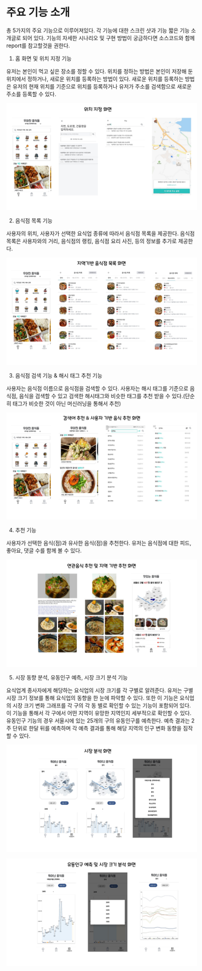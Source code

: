 # 주요 기능 소개

총 5가지의 주요 기능으로 이루어져있다. 각 기능에 대한 스크린 샷과 기능 짧은 기능 소개글로 되어 있다. 기능의 자세한 시나리오 및 구현 방법이 궁금하다면 소스코드와 함께 report를 참고할것을 권한다.



1. 홈 화면 및 위치 지정 기능 

유저는 본인이 먹고 싶은 장소를 정할 수 있다. 위치를 정하는 방법은 본인이 저장해 둔 위치에서 정하거나, 새로운 위치를 등록하는 방법이 있다. 새로운 위치를 등록하는 방법은 유저의 현재 위치를 기준으로 위치를 등록하거나 유저가 주소를 검색함으로 새로운 주소를 등록할 수 있다.

![슬라이드1](../pic/fuction/%EC%8A%AC%EB%9D%BC%EC%9D%B4%EB%93%9C1.PNG)



2.   음식점 목록 기능  

  사용자의 위치, 사용자가 선택한 요식업 종류에  따라서 음식점 목록을 제공한다. 음식점 목록은 사용자와의 거리, 음식점의  랭킹, 음식점 요리 사진, 등의 정보를 추가로 제공한다.  

![슬라이드2](../pic/fuction/%EC%8A%AC%EB%9D%BC%EC%9D%B4%EB%93%9C2.PNG)



3. 음식점 검색 기능 & 해시 태그 추천 기능

사용자는 음식점 이름으로 음식점을 검색할 수 있다.  사용자는 해시 태그를 기준으로 음식점, 음식을 검색할 수 있고 검색한 해시태그와 비슷한 태그를 추천 받을 수 있다.(단순히 태그가 비슷한 것이 아닌 머신러닝을 통해서 추천)

![슬라이드3](../pic/fuction/%EC%8A%AC%EB%9D%BC%EC%9D%B4%EB%93%9C3.PNG)

4. 추천 기능

사용자가 선택한 음식(점)과 유사한 음식(점)을 추천한다. 유저는 음식점에 대한 피드, 좋아요, 댓글 수를 함께 볼 수 있다. 

![슬라이드4](../pic/fuction/%EC%8A%AC%EB%9D%BC%EC%9D%B4%EB%93%9C4.PNG)

5. 시장 동향 분석, 유동인구 예측, 시장 크기 분석 기능

  요식업계 종사자에게 해당하는 요식업의 시장 크기를 각 구별로 알려준다. 유저는 구별 시장 크기 정보를 통해 요식업의 동향을 한 눈에 파악할 수 있다.  또한 이 기능은 요식업의 시장 크기 변화 그래프를 각 구의 각 동 별로 확인할 수 있는 기능이 포함되어 있다. 이 기능을 통해서 각 구에서 어떤 지역이 유망한 지역인지 세부적으로 확인할 수 있다. 유동인구 기능의 경우 서울시에 있는 25개의 구의 유동인구를 예측한다. 예측 결과는 2주 단위로 한달 뒤를 예측하며 각 예측 결과를 통해 해당 지역의 인구 변화 동향을 짐작할 수 있다.

![슬라이드5](../pic/fuction/%EC%8A%AC%EB%9D%BC%EC%9D%B4%EB%93%9C5.PNG)

![슬라이드6](../pic/fuction/%EC%8A%AC%EB%9D%BC%EC%9D%B4%EB%93%9C6.PNG)